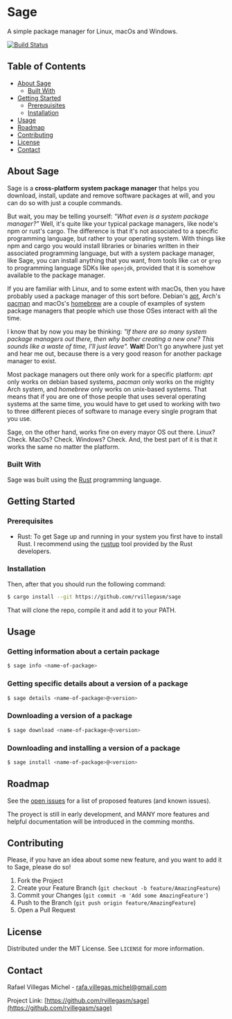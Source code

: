 # Sage

A simple package manager for Linux, macOs and Windows.

[![Build Status](https://travis-ci.org/rvillegasm/sage.svg?branch=master)](https://travis-ci.org/rvillegasm/sage)


<!-- PROJECT LOGO -->
<!-- <br />
<p align="center">
  <a href="https://github.com/othneildrew/Best-README-Template">
    <img src="images/logo.png" alt="Logo" width="80" height="80">
  </a>

  <h3 align="center">Best-README-Template</h3>

  <p align="center">
    An awesome README template to jumpstart your projects!
    <br />
    <a href="https://github.com/othneildrew/Best-README-Template"><strong>Explore the docs »</strong></a>
    <br />
    <br />
    <a href="https://github.com/othneildrew/Best-README-Template">View Demo</a>
    ·
    <a href="https://github.com/othneildrew/Best-README-Template/issues">Report Bug</a>
    ·
    <a href="https://github.com/othneildrew/Best-README-Template/issues">Request Feature</a>
  </p>
</p> -->

<!-- TABLE OF CONTENTS -->
## Table of Contents

* [About Sage](#about-sage)
  * [Built With](#built-with)
* [Getting Started](#getting-started)
  * [Prerequisites](#prerequisites)
  * [Installation](#installation)
* [Usage](#usage)
* [Roadmap](#roadmap)
* [Contributing](#contributing)
* [License](#license)
* [Contact](#contact)



<!-- ABOUT THE PROJECT -->
## About Sage
Sage is a **cross-platform system package manager** that helps you download,
install, update and remove software packages at will, and you can do so
with just a couple commands. 

But wait, you may be telling yourself: 
*"What even is a system package manager?"*
Well, it's quite like your typical package managers, like
node's npm or rust's cargo. The difference is that it's not associated to a
specific programming language, but rather to your operating system.
With things like npm and cargo you would install libraries or binaries
written in their associated programming language, but with a system package
manager, like Sage, you can install anything that you want, from tools like 
`cat` or `grep` to programming language SDKs like `openjdk`, provided that it is somehow available to the package manager.

If you are familiar with Linux, and to some extent with macOs, then you
have probably used a package manager of this sort before. 
Debian's [apt](https://en.wikipedia.org/wiki/APT_(software)), 
Arch's [pacman](https://wiki.archlinux.org/index.php/Pacman) 
and macOs's [homebrew](https://brew.sh/) are a couple of examples of
system package managers that people which use those OSes interact with
all the time.

I know that by now you may be thinking:
*"If there are so many system package managers out there,
then why bother creating a new one? This sounds like a waste of time, I'll
just leave".* **Wait**! Don't go anywhere just yet and hear me out, because
there is a very good reason for another package manager to exist.

Most package managers out there only work for a specific platform: *apt* 
only works on debian based systems, *pacman* only works on the mighty
Arch system, and *homebrew* only works on unix-based systems. That means that
if you are one of those people that uses several operating systems at the
same time, you would have to get used to working with two to three
different pieces of software to manage every single program that you use.

Sage, on the other hand, works fine on every mayor OS out there. Linux? Check. MacOs? Check. Windows? Check. And, the best part of it is that it
works the same no matter the platform.

### Built With
Sage was built using the [Rust](https://www.rust-lang.org/)
programming language.

<!-- GETTING STARTED -->
## Getting Started

### Prerequisites
* Rust: To get Sage up and running in your system you first have to install 
  Rust. I recommend using the 
  [rustup](https://www.rust-lang.org/tools/install) 
  tool provided by the Rust developers.

### Installation
Then, after that you should run the following command:
```bash
$ cargo install --git https://github.com/rvillegasm/sage
```
That will clone the repo, compile it and add it to your PATH.

<!-- USAGE EXAMPLES -->
## Usage

### Getting information about a certain package
```bash
$ sage info <name-of-package>
```

### Getting specific details about a version of a package
```bash
$ sage details <name-of-package>@<version>
```

### Downloading a version of a package
```bash
$ sage download <name-of-package>@<version>
```

### Downloading and installing a version of a package
```bash
$ sage install <name-of-package>@<version>
```

<!-- ROADMAP -->
## Roadmap
See the [open issues](https://github.com/rvillegasm/sage/issues) for a list
of proposed features (and known issues).

The proyect is still in early development, and MANY more features
and helpful documentation will be introduced in the comming months.

<!-- CONTRIBUTING -->
## Contributing
Please, if you have an idea about some new feature, and you want to add
it to Sage, please do so!

1. Fork the Project
2. Create your Feature Branch (`git checkout -b feature/AmazingFeature`)
3. Commit your Changes (`git commit -m 'Add some AmazingFeature'`)
4. Push to the Branch (`git push origin feature/AmazingFeature`)
5. Open a Pull Request

<!-- LICENSE -->
## License
Distributed under the MIT License. See `LICENSE` for more information.

<!-- CONTACT -->
## Contact
Rafael Villegas Michel - rafa.villegas.michel@gmail.com

Project Link: [https://github.com/rvillegasm/sage](https://github.com/rvillegasm/sage)